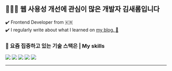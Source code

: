 
## 👩🏻‍🌾  웹 사용성 개선에 관심이 많은 개발자 김새롬입니다 
 ✔️ Frontend Developer from 🇰🇷 <br />
 ✔️ I regularly write about what I learned on [my blog. 👀](https://blog.naver.com/saltypicnic, "go blog")


### 📌 요즘 집중하고 있는 기술 스택은 | My skills 
<!-- <img src="https://img.shields.io/badge/typescript-255dbb?style=for-the-badge&logo=firebase&logoColor=white"> -->
<p> <img src="https://img.shields.io/badge/react-Aedffb?style=for-the-badge&logo=react&logoColor=black">
 <img src="https://img.shields.io/badge/javascript-B17805?style=for-the-badge&logo=javascript&logoColor=black">
 <img src="https://img.shields.io/badge/html5-D02a03?style=for-the-badge&logo=html5&logoColor=white"> 
  <img src="https://img.shields.io/badge/css-0f1350?style=for-the-badge&logo=css3&logoColor=white"> 
   <img src="https://img.shields.io/badge/firebase-FFCA28?style=for-the-badge&logo=firebase&logoColor=white">
</p>

<hr/>

